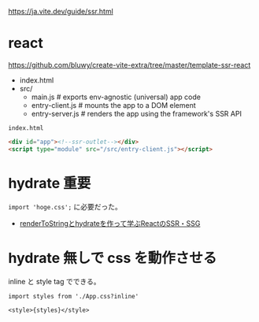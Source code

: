 https://ja.vite.dev/guide/ssr.html

# react

https://github.com/bluwy/create-vite-extra/tree/master/template-ssr-react

- index.html
- src/
  - main.js # exports env-agnostic (universal) app code
  - entry-client.js # mounts the app to a DOM element
  - entry-server.js # renders the app using the framework's SSR API

`index.html`

```html
<div id="app"><!--ssr-outlet--></div>
<script type="module" src="/src/entry-client.js"></script>
```

# hydrate 重要

`import 'hoge.css';` に必要だった。

- [renderToStringとhydrateを作って学ぶReactのSSR・SSG](https://zenn.dev/did0es/articles/b41d0de60934cc)

# hydrate 無しで css を動作させる

inline と style tag でできる。

```tsx
import styles from './App.css?inline'

<style>{styles}</style>
```
